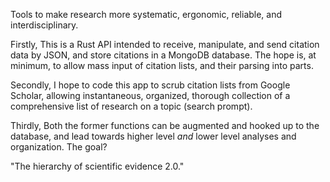 Tools to make research more systematic, ergonomic, reliable, and interdisciplinary.

Firstly,
This is a Rust API intended to receive, manipulate, and send citation data by JSON, and store citations in a MongoDB database. The hope is, at minimum, to allow mass input of citation lists, and their parsing into parts.

Secondly,
I hope to code this app to scrub citation lists from Google Scholar, allowing instantaneous, organized, thorough collection of a comprehensive list of research on a topic (search prompt).

Thirdly,
Both the former functions can be augmented and hooked up to the database, and lead towards higher level _and_ lower level analyses and organization. The goal?

"The hierarchy of scientific evidence 2.0."
